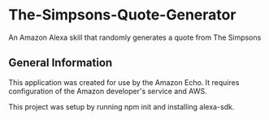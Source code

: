 # The-Simpsons-Quote-Generator
An Amazon Alexa skill that randomly generates a quote from The Simpsons

## General Information 
This application was created for use by the Amazon Echo. It requires 
configuration of the Amazon developer's service and AWS.

This project was setup by running npm init and installing 
alexa-sdk. 
